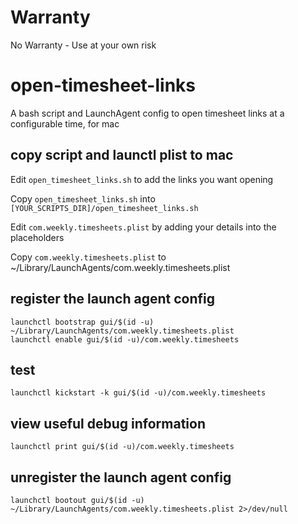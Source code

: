 # Warranty

No Warranty - Use at your own risk

# open-timesheet-links
A bash script and LaunchAgent config to open timesheet links at a configurable time, for mac

## copy script and launctl plist to mac

Edit `open_timesheet_links.sh` to add the links you want opening

Copy `open_timesheet_links.sh` into `[YOUR_SCRIPTS_DIR]/open_timesheet_links.sh`

Edit `com.weekly.timesheets.plist` by adding your details into the placeholders

Copy `com.weekly.timesheets.plist` to ~/Library/LaunchAgents/com.weekly.timesheets.plist  

## register the launch agent config
```
launchctl bootstrap gui/$(id -u) ~/Library/LaunchAgents/com.weekly.timesheets.plist
launchctl enable gui/$(id -u)/com.weekly.timesheets
```
## test
```
launchctl kickstart -k gui/$(id -u)/com.weekly.timesheets
```
## view useful debug information
```
launchctl print gui/$(id -u)/com.weekly.timesheets
```
## unregister the launch agent config
```
launchctl bootout gui/$(id -u) ~/Library/LaunchAgents/com.weekly.timesheets.plist 2>/dev/null
```
